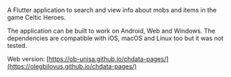 A Flutter application to search and view info about mobs and items in the game Celtic Heroes.

The application can be built to work on Android, Web and Windows. The dependencies are compatible with iOS, macOS and Linux too but it was not tested.

Web version: [https://ob-unisa.github.io/chdata-pages/](https://olegbilovus.github.io/chdata-pages/)
